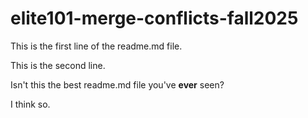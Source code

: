 # elite101-merge-conflicts-fall2025

This is the first line of the readme.md file.

This is the second line.

Isn't this the best readme.md file you've **ever** seen?

I think so.
